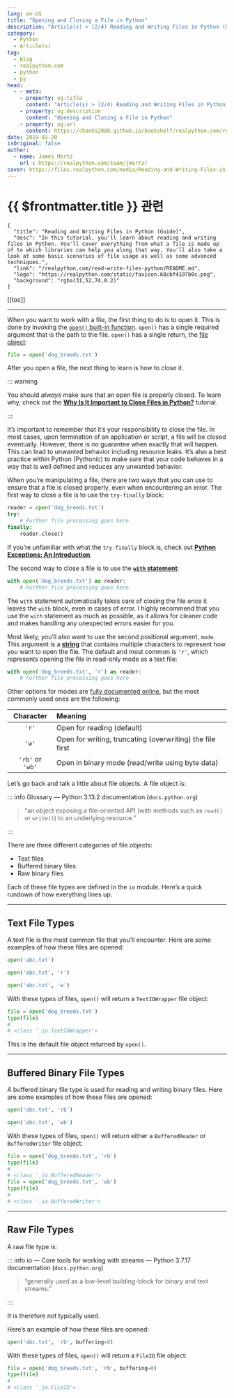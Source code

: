 ```yaml
---
lang: en-US
title: "Opening and Closing a File in Python"
description: "Article(s) > (2/4) Reading and Writing Files in Python (Guide)"
category:
  - Python
  - Article(s)
tag:
  - blog
  - realpython.com
  - python
  - py
head:
  - - meta:
    - property: og:title
      content: "Article(s) > (2/4) Reading and Writing Files in Python (Guide)"
    - property: og:description
      content: "Opening and Closing a File in Python"
    - property: og:url
      content: https://chanhi2000.github.io/bookshelf/realpython.com/read-write-files-python/opening-and-closing-a-file-in-python.html
date: 2019-02-20
isOriginal: false
author:
  - name: James Mertz
    url : https://realpython.com/team/jmertz/
cover: https://files.realpython.com/media/Reading-and-Writing-Files-in-Python_Watermarked.0d394921fd90.jpg
---
```


# {{ $frontmatter.title }} 관련

```component VPCard
{
  "title": "Reading and Writing Files in Python (Guide)",
  "desc": "In this tutorial, you'll learn about reading and writing files in Python. You'll cover everything from what a file is made up of to which libraries can help you along that way. You'll also take a look at some basic scenarios of file usage as well as some advanced techniques.",
  "link": "/realpython.com/read-write-files-python/README.md",
  "logo": "https://realpython.com/static/favicon.68cbf4197b0c.png",
  "background": "rgba(31,52,74,0.2)"
}
```

[[toc]]

---

<SiteInfo
  name="Reading and Writing Files in Python (Guide)"
  desc="In this tutorial, you'll learn about reading and writing files in Python. You'll cover everything from what a file is made up of to which libraries can help you along that way. You'll also take a look at some basic scenarios of file usage as well as some advanced techniques."
  url="https://realpython.com/read-write-files-python#opening-and-closing-a-file-in-python"
  logo="https://realpython.com/static/favicon.68cbf4197b0c.png"
  preview="https://files.realpython.com/media/Reading-and-Writing-Files-in-Python_Watermarked.0d394921fd90.jpg"/>

When you want to work with a file, the first thing to do is to open it. This is done by invoking the [<VPIcon icon="fa-brands fa-python"/>`open()` built-in function](https://docs.python.org/3/library/functions.html#open). `open()` has a single required argument that is the path to the file. `open()` has a single return, the [<VPIcon icon="fa-brands fa-python"/>file object](https://docs.python.org/3/glossary.html#term-file-object):

```py
file = open('dog_breeds.txt')
```

After you open a file, the next thing to learn is how to close it.

::: warning

You should *always* make sure that an open file is properly closed. To learn why, check out the [**Why Is It Important to Close Files in Python?**](/realpython.com/why-close-file-python.md) tutorial.

:::

It’s important to remember that it’s your responsibility to close the file. In most cases, upon termination of an application or script, a file will be closed eventually. However, there is no guarantee when exactly that will happen. This can lead to unwanted behavior including resource leaks. It’s also a best practice within Python (Pythonic) to make sure that your code behaves in a way that is well defined and reduces any unwanted behavior.

When you’re manipulating a file, there are two ways that you can use to ensure that a file is closed properly, even when encountering an error. The first way to close a file is to use the `try-finally` block:

```py
reader = open('dog_breeds.txt')
try:
    # Further file processing goes here
finally:
    reader.close()
```

If you’re unfamiliar with what the `try-finally` block is, check out [**Python Exceptions: An Introduction**](/realpython.com/python-exceptions.md).

The second way to close a file is to use the [**`with` statement**](/realpython.com/python-with-statement/README.md):

```py
with open('dog_breeds.txt') as reader:
    # Further file processing goes here
```

The `with` statement automatically takes care of closing the file once it leaves the `with` block, even in cases of error. I highly recommend that you use the `with` statement as much as possible, as it allows for cleaner code and makes handling any unexpected errors easier for you.

Most likely, you’ll also want to use the second positional argument, `mode`. This argument is a [**string**](/realpython.com/python-strings.md) that contains multiple characters to represent how you want to open the file. The default and most common is `'r'`, which represents opening the file in read-only mode as a text file:

```py
with open('dog_breeds.txt', 'r') as reader:
    # Further file processing goes here
```

Other options for modes are [<VPIcon icon="fa-brands fa-python"/>fully documented online](https://docs.python.org/3/library/functions.html#open), but the most commonly used ones are the following:

| Character | Meaning |
| :---: | :--- |
| `'r'` | Open for reading (default) |
| `'w'` | Open for writing, truncating (overwriting) the file first |
| `'rb'` or `'wb'` | Open in binary mode (read/write using byte data) |

Let’s go back and talk a little about file objects. A file object is:

::: info Glossary — Python 3.13.2 documentation (<code>docs.python.org</code>)

> “an object exposing a file-oriented API (with methods such as `read()` or `write()`) to an underlying resource.”

<SiteInfo
  name="Glossary"
  desc="The default Python prompt of the interactive shell. Often seen for code examples which can be executed interactively in the interpreter.,,..., Can refer to:- The default Python prompt of the i..."
  url="https://docs.python.org/3/glossary.html#term-file-object"
  logo="https://docs.python.org/3/_static/py.svg"
  preview="https://docs.python.org/3/_static/og-image.png"/>

:::

There are three different categories of file objects:

- Text files
- Buffered binary files
- Raw binary files

Each of these file types are defined in the `io` module. Here’s a quick rundown of how everything lines up.

---

## Text File Types

A text file is the most common file that you’ll encounter. Here are some examples of how these files are opened:

```py
open('abc.txt')

open('abc.txt', 'r')

open('abc.txt', 'w')
```

With these types of files, `open()` will return a `TextIOWrapper` file object:

```py
file = open('dog_breeds.txt')
type(file)
# 
# <class '_io.TextIOWrapper'>
```

This is the default file object returned by `open()`.

---

## Buffered Binary File Types

A buffered binary file type is used for reading and writing binary files. Here are some examples of how these files are opened:

```py
open('abc.txt', 'rb')

open('abc.txt', 'wb')
```

With these types of files, `open()` will return either a `BufferedReader` or `BufferedWriter` file object:

```py
file = open('dog_breeds.txt', 'rb')
type(file)
# 
# <class '_io.BufferedReader'>
file = open('dog_breeds.txt', 'wb')
type(file)
# 
# <class '_io.BufferedWriter'>
```

---

## Raw File Types

A raw file type is:

::: info io — Core tools for working with streams — Python 3.7.17 documentation (<code>docs.python.org</code>)

> “generally used as a low-level building-block for binary and text streams.”

<SiteInfo
  name="io — Core tools for working with streams — Python 3.7.17 documentation"
  desc="The io module provides Python’s main facilities for dealing with various types of I/O. There are three main types of I/O: text I/O, binary I/O and raw I/O. These are generic categories, and various backing stores can be used for each of them. A concrete object belonging to any of these categories is called a file object. Other common terms are stream and file-like object."
  url="https://docs.python.org/3.7/library/io.html#raw-i-o/"
  logo="https://docs.python.org/3/_static/py.svg"
  preview="https://docs.python.org/3/_static/og-image.png"/>

:::

It is therefore not typically used.

Here’s an example of how these files are opened:

```py
open('abc.txt', 'rb', buffering=0)
```

With these types of files, `open()` will return a `FileIO` file object:

```py
file = open('dog_breeds.txt', 'rb', buffering=0)
type(file)
# 
# <class '_io.FileIO'>
```

